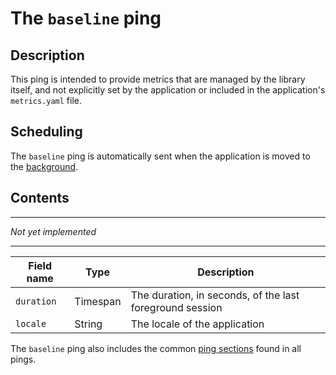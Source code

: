 # The `baseline` ping

## Description

This ping is intended to provide metrics that are managed by the library itself, and not explicitly
set by the application or included in the application's `metrics.yaml` file.

## Scheduling

The `baseline` ping is automatically sent when the application is moved to the [background](index.md#defining-background-state).

## Contents

---

*Not yet implemented*

---

| Field name | Type | Description |
|---|---|---|
| `duration` | Timespan | The duration, in seconds, of the last foreground session |
| `locale` | String | The locale of the application |

The `baseline` ping also includes the common [ping sections](pings.md) found in all pings.
